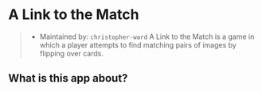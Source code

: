 # A Link to the Match

> - Maintained by: `christopher-ward`
A Link to the Match is a game in which a player attempts to find matching pairs of images by flipping over cards.
## What is this app about?
 
